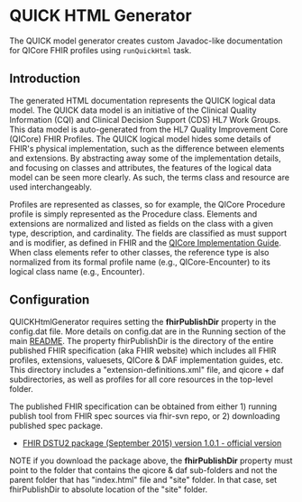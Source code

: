 # QUICK HTML Generator

The QUICK model generator creates custom Javadoc-like documentation for QICore FHIR profiles
using `runQuickHtml` task.

## Introduction

The generated HTML documentation represents the QUICK logical data model. The QUICK data model is an initiative of the
Clinical Quality Information (CQI) and Clinical Decision Support (CDS) HL7 Work Groups. This data model is auto-generated
from the HL7 Quality Improvement Core (QICore) FHIR Profiles. The QUICK logical model hides some details of FHIR's
physical implementation, such as the difference between elements and extensions. By abstracting away some of the
implementation details, and focusing on classes and attributes, the features of the logical data model can be
seen more clearly. As such, the terms class and resource are used interchangeably.

Profiles are represented as classes, so for example, the QICore Procedure profile is simply represented as the
Procedure class. Elements and extensions are normalized and listed as fields on the class with a given type,
description, and cardinality. The fields are classified as must support and is modifier, as defined in FHIR
and the [QICore Implementation Guide](http://hl7.org/fhir/DSTU2/qicore/qicore.html).
When class elements refer to other classes, the reference type is also normalized from its formal profile name
(e.g., QICore-Encounter) to its logical class name (e.g., Encounter).

## Configuration

QUICKHtmlGenerator requires setting the **fhirPublishDir** property in the config.dat file.
More details on config.dat are in the Running section of the main [README](README.md).
The property fhirPublishDir is the directory of the entire published FHIR specification (aka FHIR website)
which includes all FHIR profiles, extensions, valuesets, QICore & DAF implementation guides, etc.
This directory includes a "extension-definitions.xml" file, and qicore + daf subdirectories,
as well as profiles for all core resources in the top-level folder.

The published FHIR specification can be obtained from either 1) running publish tool from
FHIR spec sources via fhir-svn repo, or 2) downloading published spec package.
* [FHIR DSTU2 package (September 2015) version 1.0.1 - official version](http://hl7.org/fhir/DSTU2/fhir-spec.zip)
 
NOTE if you download the package above, the **fhirPublishDir** property must point to the folder that contains the
qicore & daf sub-folders and not the parent folder that has "index.html" file and "site" folder.
In that case, set fhirPublishDir to absolute location of the "site" folder.
